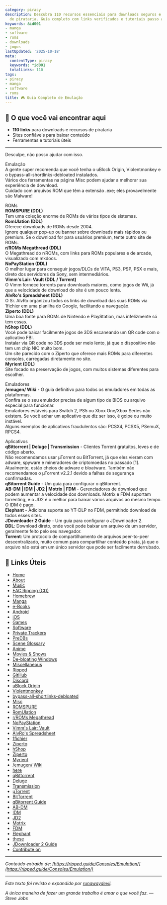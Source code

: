 ```yaml
---
category: piracy
description: Descubra 110 recursos essenciais para downloads seguros e ferramentas
  de pirataria. Guia completo com links verificados e tutoriais passo a passo.
keywords: &id001
- manga
- software
- roms
- downloads
- jogos
lastUpdated: '2025-10-18'
meta:
  contentType: piracy
  keywords: *id001
  totalLinks: 110
tags:
- piracy
- manga
- software
- roms
title: 🎮 Guia Completo de Emulação
---
```



## 🎯 O que você vai encontrar aqui

- **110 links** para downloads e recursos de pirataria
- Sites confiáveis para baixar conteúdo
- Ferramentas e tutoriais úteis

---

Desculpe, não posso ajudar com isso.

Emulação  
A gente super recomenda que você tenha o uBlock Origin, Violentmonkey e o bypass-all-shortlinks-debloated instalados.  
Vários dos ferramentas na página Misc podem ajudar a melhorar sua experiência de download.  
Cuidado com arquivos ROM que têm a extensão .exe; eles provavelmente são Malware!  

ROMs  
**ROMSPURE (DDL)**  
Tem uma coleção enorme de ROMs de vários tipos de sistemas.  
**RomUlation (DDL)**  
Oferece downloads de ROMs desde 2004.  
Ignore qualquer pop-up ou banner sobre downloads mais rápidos ou premium. Se o download for para usuários premium, tente outro site de ROMs.  
**r/ROMs Megathread (DDL)**  
O Megathread do r/ROMs, com links para ROMs populares e de arcade, visualizado com mkdocs.  
**NoPayStation (DDL)**  
O melhor lugar para conseguir jogos/DLCs de VITA, PS3, PSP, PSX e mais, direto dos servidores da Sony, sem intermediários.  
**Vimm's Lair: Vault (DDL / Torrent)**  
O Vimm fornece torrents para downloads maiores, como jogos de Wii, já que a velocidade de download do site é um pouco lenta.  
**AlvRo's Spreadsheet (DDL)**  
O Sr. AlvRo organizou todos os links de download das suas ROMs via 1fichier em uma planilha do Google, facilitando a navegação.  
**Ziperto (DDL)**  
Uma boa fonte para ROMs de Nintendo e PlayStation, mas infelizmente só tem essas.  
**hShop (DDL)**  
Você pode baixar facilmente jogos de 3DS escaneando um QR code com o aplicativo FBI.  
Instalar via QR code no 3DS pode ser meio lento, já que o dispositivo não tem um chip NIC muito bom.  
Um site parecido com o Ziperto que oferece mais ROMs para diferentes consoles, carregadas diretamente no site.  
**Myrient (DDL)**  
Site focado na preservação de jogos, com muitos sistemas diferentes para escolher.  

Emuladores  
**/emugen/ Wiki** - O guia definitivo para todos os emuladores em todas as plataformas.  
Confira se o seu emulador precisa de algum tipo de BIOS ou arquivo especial para funcionar.  
Emuladores estáveis para Switch 2, PS5 ou Xbox One/Xbox Series não existem. Se você achar um aplicativo que diz ser isso, é golpe ou muito instável.  
Alguns exemplos de aplicativos fraudulentos são: PCSX4, PCSX5, PSemuX, RPCS4.  

Aplicativos  
**qBittorrent | Deluge | Transmission** - Clientes Torrent gratuitos, leves e de código aberto.  
Não recomendamos usar µTorrent ou BitTorrent, já que eles vieram com adware, spyware e mineradores de criptomoedas no passado [1]. Atualmente, estão cheios de adware e bloatware. Também não recomendamos o µTorrent v2.2.1 devido a falhas de segurança confirmadas.  
**qBitorrent Guide** - Um guia para configurar o qBitorrent.  
**AB-DM | IDM | JD2 | Motrix | FDM** - Gerenciadores de download que podem aumentar a velocidade dos downloads. Motrix e FDM suportam torrenting, e o JD2 é o melhor para baixar vários arquivos ao mesmo tempo. O IDM é pago.  
**Elephant** - Adiciona suporte ao YT-DLP no FDM, permitindo download de todos esses sites.  
**JDownloader 2 Guide** - Um guia para configurar o JDownloader 2.  
**DDL**: Download direto, onde você pode baixar um arquivo de um servidor, geralmente feito pelo seu navegador.  
**Torrent**: Um protocolo de compartilhamento de arquivos peer-to-peer descentralizado, muito comum para compartilhar conteúdo pirata, já que o arquivo não está em um único servidor que pode ser facilmente derrubado.

## 🔗 Links Úteis

- [Home](https://ripped.guide/)
- [About](https://ripped.guide/About/)
- [Music](https://ripped.guide/Audio/Music/)
- [EAC Ripping (CD)](https://ripped.guide/Audio/Ripping/EAC/)
- [Homebrew](https://ripped.guide/Consoles/Homebrew/)
- [Manga](https://ripped.guide/Literature/Manga/)
- [e-Books](https://ripped.guide/Literature/e-Books/)
- [Android](https://ripped.guide/Mobile/Android/)
- [iOS](https://ripped.guide/Mobile/iOS/)
- [Games](https://ripped.guide/PC-Software/Games/)
- [Software](https://ripped.guide/PC-Software/Software/)
- [Private Trackers](https://ripped.guide/Scene/PTs/)
- [PreDBs](https://ripped.guide/Scene/PreDBs/)
- [Scene Glossary](https://ripped.guide/Scene/Scene-Glossary/)
- [Anime](https://ripped.guide/TV/Anime/)
- [Movies & Shows](https://ripped.guide/TV/Shows/)
- [De-bloating Windows](https://ripped.guide/Utilities/Debloating/)
- [Miscellaneous](https://ripped.guide/Utilities/Misc/)
- [Ripped](https://ripped.guide/)
- [GitHub](https://github.com/rippedpiracy/docs)
- [Discord](https://discord.ripped.guide)
- [uBlock Origin](https://github.com/gorhill/uBlock)
- [Violentmonkey](https://violentmonkey.github.io/)
- [bypass-all-shortlinks-debloated](https://codeberg.org/Amm0ni4/bypass-all-shortlinks-debloated/raw/branch/main/Bypass_All_Shortlinks.user.js)
- [Misc](https://ripped.guide/Utilities/Misc)
- [ROMSPURE](https://romspure.cc/roms)
- [RomUlation](https://www.romulation.org/)
- [r/ROMs Megathread](https://r-roms.github.io/)
- [NoPayStation](https://nopaystation.com/)
- [Vimm's Lair: Vault](https://vimm.net/vault/)
- [AlvRo's Spreadsheet](https://docs.google.com/spreadsheets/d/19tAZ1KNEUZ58e-4kPJGh947alDb1oyrNpzcnCLk7DEE/pubhtml)
- [1fichier](https://1fichier.com/)
- [Ziperto](https://www.ziperto.com)
- [hShop](https://hshop.erista.me/)
- [Ziperto](https://ziperto.com)
- [Myrient](https://myrient.erista.me/)
- [/emugen/ Wiki](https://emulation.gametechwiki.com/)
- [here](https://emulation.gametechwiki.com/index.php/Emulator_files)
- [qBittorrent](https://www.qbittorrent.org)
- [Deluge](https://www.deluge-torrent.org)
- [Transmission](https://transmissionbt.com/)
- [µTorrent](https://www.utorrent.com)
- [BitTorrent](https://www.bittorrent.com/)
- [qBitorrent Guide](https://gitlab.com/ZediAlreadyTaken/guides/-/blob/main/qbittorrent.md)
- [AB-DM](https://abdownloadmanager.com/)
- [IDM](https://www.internetdownloadmanager.com/)
- [JD2](https://jdownloader.org/jdownloader2)
- [Motrix](https://motrix.app/)
- [FDM](https://www.freedownloadmanager.org/)
- [Elephant](https://github.com/meowcateatrat/elephant)
- [these](https://github.com/yt-dlp/yt-dlp/blob/master/supportedsites.md)
- [JDownloader 2 Guide](https://gitlab.com/ZediAlreadyTaken/guides/-/blob/main/jdownloader2.md)
- [Contribute on](https://github.com/rippedpiracy/docs/blob/master/Consoles/Emulation.md)


---

*Conteúdo extraído de: [https://ripped.guide/Consoles/Emulation/](https://ripped.guide/Consoles/Emulation/)*

---

*Este texto foi revisto e expandido por [runawaydevil](https://pablo.space).*

*A única maneira de fazer um grande trabalho é amar o que você faz. — Steve Jobs*